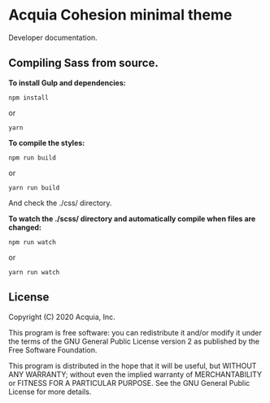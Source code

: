 # Acquia Cohesion minimal theme

Developer documentation. 

## Compiling Sass from source. 
 
**To install Gulp and dependencies:**

```
npm install
```

or 

```
yarn
```

**To compile the styles:**

```
npm run build
```

or 

```
yarn run build 
```

And check the ./css/ directory. 

**To watch the ./scss/ directory and automatically compile when files are changed:**
 
```
npm run watch
```

or 

```
yarn run watch
```

## License

Copyright (C) 2020 Acquia, Inc.

This program is free software: you can redistribute it and/or modify it under the terms of the GNU General Public License version 2 as published by the Free Software Foundation.

This program is distributed in the hope that it will be useful, but WITHOUT ANY WARRANTY; without even the implied warranty of MERCHANTABILITY or FITNESS FOR A PARTICULAR PURPOSE.  See the GNU General Public License for more details.
